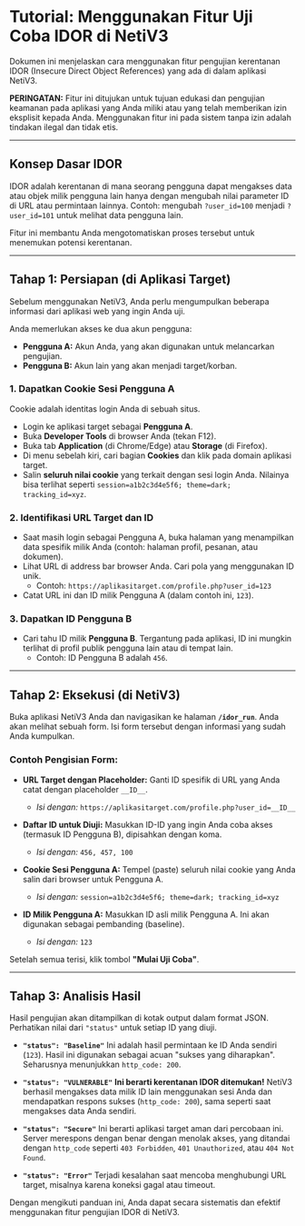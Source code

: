 
# Tutorial: Menggunakan Fitur Uji Coba IDOR di NetiV3

Dokumen ini menjelaskan cara menggunakan fitur pengujian kerentanan IDOR (Insecure Direct Object References) yang ada di dalam aplikasi NetiV3.

**PERINGATAN:** Fitur ini ditujukan untuk tujuan edukasi dan pengujian keamanan pada aplikasi yang Anda miliki atau yang telah memberikan izin eksplisit kepada Anda. Menggunakan fitur ini pada sistem tanpa izin adalah tindakan ilegal dan tidak etis.

---

## Konsep Dasar IDOR

IDOR adalah kerentanan di mana seorang pengguna dapat mengakses data atau objek milik pengguna lain hanya dengan mengubah nilai parameter ID di URL atau permintaan lainnya. Contoh: mengubah `?user_id=100` menjadi `?user_id=101` untuk melihat data pengguna lain.

Fitur ini membantu Anda mengotomatiskan proses tersebut untuk menemukan potensi kerentanan.

---

## Tahap 1: Persiapan (di Aplikasi Target)

Sebelum menggunakan NetiV3, Anda perlu mengumpulkan beberapa informasi dari aplikasi web yang ingin Anda uji.

Anda memerlukan akses ke dua akun pengguna:
- **Pengguna A:** Akun Anda, yang akan digunakan untuk melancarkan pengujian.
- **Pengguna B:** Akun lain yang akan menjadi target/korban.

### 1. Dapatkan Cookie Sesi Pengguna A
Cookie adalah identitas login Anda di sebuah situs.

- Login ke aplikasi target sebagai **Pengguna A**.
- Buka **Developer Tools** di browser Anda (tekan F12).
- Buka tab **Application** (di Chrome/Edge) atau **Storage** (di Firefox).
- Di menu sebelah kiri, cari bagian **Cookies** dan klik pada domain aplikasi target.
- Salin **seluruh nilai cookie** yang terkait dengan sesi login Anda. Nilainya bisa terlihat seperti `session=a1b2c3d4e5f6; theme=dark; tracking_id=xyz`.

### 2. Identifikasi URL Target dan ID
- Saat masih login sebagai Pengguna A, buka halaman yang menampilkan data spesifik milik Anda (contoh: halaman profil, pesanan, atau dokumen).
- Lihat URL di address bar browser Anda. Cari pola yang menggunakan ID unik.
  - Contoh: `https://aplikasitarget.com/profile.php?user_id=123`
- Catat URL ini dan ID milik Pengguna A (dalam contoh ini, `123`).

### 3. Dapatkan ID Pengguna B
- Cari tahu ID milik **Pengguna B**. Tergantung pada aplikasi, ID ini mungkin terlihat di profil publik pengguna lain atau di tempat lain.
  - Contoh: ID Pengguna B adalah `456`.

---

## Tahap 2: Eksekusi (di NetiV3)

Buka aplikasi NetiV3 Anda dan navigasikan ke halaman **`/idor_run`**. Anda akan melihat sebuah form. Isi form tersebut dengan informasi yang sudah Anda kumpulkan.

### Contoh Pengisian Form:

- **URL Target dengan Placeholder:**
  Ganti ID spesifik di URL yang Anda catat dengan placeholder `__ID__`.
  - *Isi dengan:* `https://aplikasitarget.com/profile.php?user_id=__ID__`

- **Daftar ID untuk Diuji:**
  Masukkan ID-ID yang ingin Anda coba akses (termasuk ID Pengguna B), dipisahkan dengan koma.
  - *Isi dengan:* `456, 457, 100`

- **Cookie Sesi Pengguna A:**
  Tempel (paste) seluruh nilai cookie yang Anda salin dari browser untuk Pengguna A.
  - *Isi dengan:* `session=a1b2c3d4e5f6; theme=dark; tracking_id=xyz`

- **ID Milik Pengguna A:**
  Masukkan ID asli milik Pengguna A. Ini akan digunakan sebagai pembanding (baseline).
  - *Isi dengan:* `123`

Setelah semua terisi, klik tombol **"Mulai Uji Coba"**.

---

## Tahap 3: Analisis Hasil

Hasil pengujian akan ditampilkan di kotak output dalam format JSON. Perhatikan nilai dari `"status"` untuk setiap ID yang diuji.

- **`"status": "Baseline"`**
  Ini adalah hasil permintaan ke ID Anda sendiri (`123`). Hasil ini digunakan sebagai acuan "sukses yang diharapkan". Seharusnya menunjukkan `http_code: 200`.

- **`"status": "VULNERABLE"`**
  **Ini berarti kerentanan IDOR ditemukan!** NetiV3 berhasil mengakses data milik ID lain menggunakan sesi Anda dan mendapatkan respons sukses (`http_code: 200`), sama seperti saat mengakses data Anda sendiri.

- **`"status": "Secure"`**
  Ini berarti aplikasi target aman dari percobaan ini. Server merespons dengan benar dengan menolak akses, yang ditandai dengan `http_code` seperti `403 Forbidden`, `401 Unauthorized`, atau `404 Not Found`.

- **`"status": "Error"`**
  Terjadi kesalahan saat mencoba menghubungi URL target, misalnya karena koneksi gagal atau timeout.

Dengan mengikuti panduan ini, Anda dapat secara sistematis dan efektif menggunakan fitur pengujian IDOR di NetiV3.
